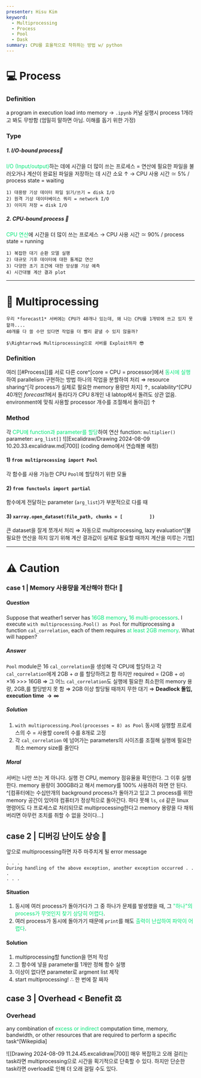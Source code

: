 ```yaml
---
presenter: Hisu Kim
keyword:
  - Multiprocessing
  - Process
  - Pool
  - Dask
summary: CPU를 효율적으로 착취하는 방법 w/ python
---
```

# 💻 Process
### Definition
a program in execution load into memory 
$\rightarrow$ `.ipynb` 커널 실행시 process 1개라고 봐도 무방함 (엄밀히 말하면 아님. 이해를 돕기 위한 가정)

### Type
##### 1. I/O-bound process🔄
   <font color="#00e676">I/O (Input/output)</font>하는 데에 시간을 더 많이 쓰는 프로세스
   = 연산에 필요한 파일을 불러오거나 계산이 완료된 파일을 저장하는 데 시간 소요 $\uparrow$ 
   $\rightarrow$ CPU 사용 시간 $\simeq$ 5% / process state = waiting
```ad-example
1) 대용량 기상 데이터 파일 읽기/쓰기 = disk I/O
2) 원격 기상 데이터베이스 쿼리 = network I/O
3) 이미지 저장 = disk I/O
```
##### 2. CPU-bound process 🧮
   <font color="#00e676">CPU 연산</font>에 시간을 더 많이 쓰는 프로세스
   $\rightarrow$ CPU 사용 시간 $\simeq$ 90% / process state = running
```ad-example
1) 복잡한 대기 순환 모델 실행
2) 대규모 기후 데이터에 대한 통계값 연산
3) 다양한 초기 조건에 대한 앙상블 기상 예측
4) 시간대별 계산 결과 plot
```

---
# 🚀 Multiprocessing

```ad-question
우리 *forecast1* 서버에는 CPU가 40개나 있는데, 왜 나는 CPU를 1개밖에 쓰고 있지 못할까....
40개를 다 쓸 수만 있다면 작업을 더 빨리 끝낼 수 있지 않을까?

$\Rightarrow$ Multiprocessing으로 서버를 Exploit하자 😎
```

### Definition
여러 [[#Process]]를 서로 다른 core^[core = CPU = processor]에서 <font color="#00e676">동시에 실행</font>하여 parallelism 구현하는 방법
하나의 작업을 분할하여 처리 $\Rightarrow$ resource sharing^[각 process가 실제로 필요한 memory 용량만 차지] $\uparrow$,  scalability^[CPU 40개인 *forecast1*에서 돌리다가 CPU 8개인 내 labtop에서 돌려도 상관 없음. environment에 맞춰 사용할 processor 개수를 조절해서 돌아감] $\uparrow$

### Method
각 <font color="#00e676">CPU에 function과 parameter를 할당</font>하여 연산
function: `multiplier()`
parameter: `arg_list[]`
![[Excalidraw/Drawing 2024-08-09 10.20.33.excalidraw.md|700]]
(coding demo에서 연습해볼 예정)
#### 1)  `from multiprocessing import Pool` 
각 함수를 사용 가능한 CPU `Pool`에 할당하기 위한 모듈

#### 2) `from functools import partial`
함수에게 전달하는 parameter (`arg_list`)가 부분적으로 다를 때

#### 3) `xarray.open_dataset(file_path, chunks = [          ])`
큰 dataset을 잘게 쪼개서 처리 $\Rightarrow$ 자동으로 multiprocessing, lazy evaluation^[불필요한 연산을 하지 않기 위해 계산 결과값이 실제로 필요할 때까지 계산을 미루는 기법]

---
# ⚠️ Caution
### case 1 | Memory 사용량을 계산해야 한다! 🧮
##### Question
Suppose that weather1 server has <font color="#00e676">16GB memory</font>, <font color="#00e676">16 multi-processors</font>.
I execute `with multiprocessing.Pool() as Pool` for multiprocessing a function `cal_correlation`, each of them requires <font color="#00e676">at least 2GB memory</font>. What will happen?
##### Answer
`Pool` module은 16 `cal_correlation`을 생성해 각 CPU에 할당하고 각 `cal_correlation`에게 2GB + $\alpha$ 를 할당하려고 함
하지만 required = (2GB + $\alpha$) $\times 16$ >>> 16GB
$\Rightarrow$ 그 어느 `cal_correlation`도 실행에 필요한 최소한의 memory 용량, 2GB,를 할당받지 못 함
$\Rightarrow$ 2GB 이상 할당될 때까지 무한 대기
$\Rightarrow$ **Deadlock 돌입, execution time $\rightarrow \infty$**
##### Solution
1. `with multiprocessing.Pool(processes = 8) as Pool`
   동시에 실행할 프로세스의 수 = 사용할 core의 수를 8개로 고정
2. 각 `cal_correlation` 에 넘어가는 parameters의 사이즈를 조절해 실행에 필요한 최소 memory size를 줄인다
##### Moral
서버는 나만 쓰는 게 아니다. 실행 전 CPU, memory 점유율을 확인한다. 그 이후 실행한다.
memory 용량이 300GB라고 해서 memory를 100% 사용하려 하면 안 된다. ^[컴퓨터에는 수십만개의 background process가 돌아가고 있고 그 process를 위한 memory 공간이 있어야 컴퓨터가 정상적으로 돌아간다. 하다 못해 `ls`, `cd` 같은 linux 명령어도 다 프로세스로 처리되므로 multiprocessing한다고 memory 용량을 다 채워버리면 아무런 조치를 취할 수 없을 것이다...]

## case 2 | 디버깅 난이도 상승 🐛
앞으로 multiprocessing하면 자주 마주치게 될 error message
```ad-error
. . . 
During handling of the above exception, another exception occurred . . .
. . . 
```
#### Situation
1. 동시에 여러 process가 돌아가다가 그 중 하나가 문제를 발생했을 때, 그 <font color="#00e676">"하나"의 process가 무엇인지 찾기 상당히 어렵다</font>. 
2. 여러 process가 동시에 돌아가기 때문에 `print`를 해도 <font color="#00e676">출력이 난삽하여 파악이 어렵다</font>.

#### Solution
1. multiprocessing할 function을 먼저 작성
2. 그 함수에 넣을 parameter를 1개만 정해 함수 실행
3. 이상이 없다면 parameter로 argment list 제작
4. start multiprocessing!
$\therefore$ 한 번에 잘 짜자

## case 3 | Overhead < Benefit ⚖️
### Overhead
any combination of <font color="#00e676">excess or indirect</font> computation time, memory, bandwidth, or other resources that are required to perform a specific task^[Wikepidia]

![[Drawing 2024-08-09 11.24.45.excalidraw|700]]
매우 복잡하고 오래 걸리는 task라면 multiprocessing으로 시간을 획기적으로 단축할 수 있다. 하지만 단순한 task라면 overload로 인해 더 오래 걸릴 수도 있다.

